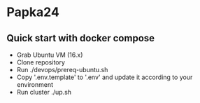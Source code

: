 # Papka24
## Quick start with docker compose
* Grab Ubuntu VM (16.x)
* Clone repository
* Run ./devops/prereq-ubuntu.sh
* Copy '.env.template' to '.env' and update it according to your environment
* Run cluster ./up.sh
